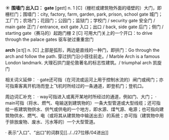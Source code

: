 ☀ <span class="category">**围墙门 出入口：**</span>
<span class="vocabulary">**gate**</span> [ɡeɪt] 
<span class="definition">n. 1 [C]（栅栏或建筑物外面的墙壁的）大门，即栅栏门；围墙门：</span>city, factory, farm, garden, park, prison, school gate 城门；工厂门；农场门；花园门；公园门；监狱门；学校门 / security gate 安全门 / main gate 正门 / entrance, exit gate 入口；出口 / back, side gate 后门；侧门 / starting gate（赛马的）起跑门栅 <span class="definition">2 [C] 可用大门关上的一个开口：</span>to drive through the palace gates 驱车驶过重重宫门

<span class="vocabulary">**arch**</span> [ɑːtʃ] 
<span class="definition">n. [C] 上部是弧形，两边是直线的一种门，即拱门：</span>Go through the arch and follow the path. 穿过拱门沿小径往前走。/ Marble Arch is a famous London landmark. 大理石拱门是伦敦著名的标志性建筑。/ triumphal arch 凯旋门

相关词义延伸：
· gate还可指（在河流或运河上用于控制水流的）闸门或阀门；亦可指乘客离开机场而登上飞机时所经过的一条通道，即登机门；登机口。

周边词汇补充：
· way可指进入或离开某地时所经过的通道，例如门、大门；
· main可指（将水、燃气、电输送到建筑物的）一条大型管道或大型线缆；还可指给一栋建筑物供水、供气或供电的一个地方，即水源、煤气源、电源；也可指向建筑物供水、燃气、电（或将其从建筑物中输送出去）的系统；亦可指（建筑物中用于排放废物、废水、污水等的）一个大型管道。

· 表示“入口”、“出口”的词群见[[../../27位移/04进出]]


